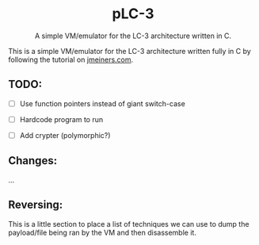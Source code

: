 <h1 align=center>pLC-3</h1>
<p align=center>
    A simple VM/emulator for the LC-3 architecture written in C.
</p>

This is a simple VM/emulator for the LC-3 architecture written 
fully in C by following the tutorial on 
[jmeiners.com](https://www.jmeiners.com/lc3-vm/).

## TODO:

- [ ] Use function pointers instead of giant switch-case
- [ ] Hardcode program to run
- [ ] Add crypter (polymorphic?)


## Changes:

...

## Reversing:

This is a little section to place a list of techniques we can use to dump the payload/file being ran by the VM and then disassemble it.
